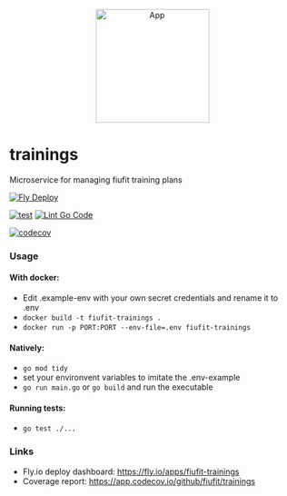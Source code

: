<p align="center">
  <img alt="App" src="https://firebasestorage.googleapis.com/v0/b/fiufit.appspot.com/o/fiufit-logo.png?alt=media&token=39f3ae3f-34d1-4fb3-96ca-8707adf2bc37" height="200" />
</p>

# trainings

Microservice for managing fiufit training plans

[![Fly Deploy](https://github.com/fiufit/trainings/actions/workflows/fly.yml/badge.svg?branch=main)](https://github.com/fiufit/trainings/actions/workflows/fly.yml)

[![test](https://github.com/fiufit/trainings/actions/workflows/test.yml/badge.svg?branch=main)](https://github.com/fiufit/trainings/actions/workflows/test.yml)
[![Lint Go Code](https://github.com/fiufit/trainings/actions/workflows/lint.yml/badge.svg?branch=main)](https://github.com/fiufit/trainings/actions/workflows/lint.yml)


[![codecov](https://codecov.io/github/fiufit/trainings/branch/main/graph/badge.svg?token=CXUBV3XKVZ)](https://codecov.io/github/fiufit/trainings)

### Usage

#### With docker:
* Edit .example-env with your own secret credentials and rename it to .env
* `docker build -t fiufit-trainings .`
* `docker run -p PORT:PORT --env-file=.env fiufit-trainings`

#### Natively: 
* `go mod tidy`
* set your environvent variables to imitate the .env-example
* `go run main.go` or `go build` and run the executable


#### Running tests:
* `go test ./...`


### Links
* Fly.io deploy dashboard: https://fly.io/apps/fiufit-trainings
* Coverage report: https://app.codecov.io/github/fiufit/trainings
